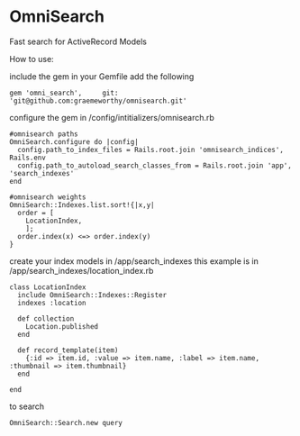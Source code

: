 OmniSearch
==================

Fast search for ActiveRecord Models


How to use:

include the gem
in your Gemfile add the following

```
gem 'omni_search',     git: 'git@github.com:graemeworthy/omnisearch.git'
```

configure the gem
in /config/intitializers/omnisearch.rb

```
#omnisearch paths
OmniSearch.configure do |config|
  config.path_to_index_files = Rails.root.join 'omnisearch_indices', Rails.env
  config.path_to_autoload_search_classes_from = Rails.root.join 'app', 'search_indexes'
end

#omnisearch weights
OmniSearch::Indexes.list.sort!{|x,y|
  order = [
    LocationIndex,
    ];
  order.index(x) <=> order.index(y)
}
```

create your index models in /app/search_indexes
this example is in /app/search_indexes/location_index.rb

```
class LocationIndex
  include OmniSearch::Indexes::Register
  indexes :location

  def collection
    Location.published
  end

  def record_template(item)
    {:id => item.id, :value => item.name, :label => item.name, :thumbnail => item.thumbnail}
  end

end
```


to search

```
OmniSearch::Search.new query
```
